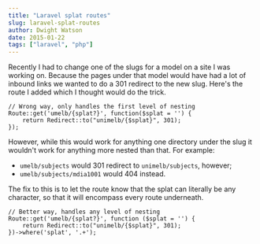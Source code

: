 ```yaml
---
title: "Laravel splat routes"
slug: laravel-splat-routes
author: Dwight Watson
date: 2015-01-22
tags: ["laravel", "php"]
---
```


Recently I had to change one of the slugs for a model on a site I was working on. Because the pages under that model would have had a lot of inbound links we wanted to do a 301 redirect to the new slug. Here's the route I added which I thought would do the trick.

    // Wrong way, only handles the first level of nesting
    Route::get('umelb/{splat?}', function($splat = '') {
        return Redirect::to("unimelb/{$splat}", 301);
    });

However, while this would work for anything one directory under the slug it wouldn't work for anything more nested than that. For example:

- `umelb/subjects` would 301 redirect to `unimelb/subjects`, however;
- `umelb/subjects/mdia1001` would 404 instead.

The fix to this is to let the route know that the splat can literally be any character, so that it will encompass every route underneath.

    // Better way, handles any level of nesting
    Route::get('umelb/{splat?}', function ($splat = '') {
        return Redirect::to("unimelb/{$splat}", 301);
    })->where('splat', '.+');
